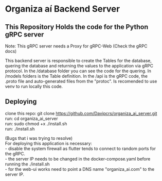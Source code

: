 # Organiza aí Backend Server

## This Repository Holds the code for the Python gRPC server

Note: This gRPC server needs a Proxy for gRPC-Web (Check the gRPC docs)  
  
This backend server is responsible to create the Tables for the database, quering the database and returning the values to the application via
gRPC protocol. In the /database folder you can see the code for the quering. In /models folders is the Table definition. In the /api is the gRPC
code, the .proto file and auto-generated files from the "protoc". Is recomended to use venv to run locally this code.  

## Deploying

clone this repo: git clone <https://github.com/Davipcrs/organiza_ai_server.git>
run: cd organiza_ai_server  
run: sudo chmod +x ./install.sh  
run: ./install.sh  

(Bugs that i was trying to resolve)  
For deploying this application is necessary:  
    - disable the system firewall as flutter tends to connect to random ports for the gRPC.  
    - the server IP needs to be changed in the docker-compose.yaml before running the ./install.sh  
    - for the web-ui works need to point a DNS name "organiza_ai.com" to the server IP.  
